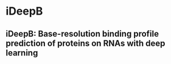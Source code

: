 # iDeepB

## iDeepB: Base-resolution binding profile prediction of proteins on RNAs with deep learning



## 
